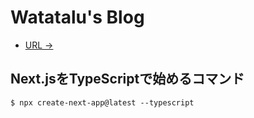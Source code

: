 # Watatalu's Blog

- [URL ->]()
## Next.jsをTypeScriptで始めるコマンド

```
$ npx create-next-app@latest --typescript
```

